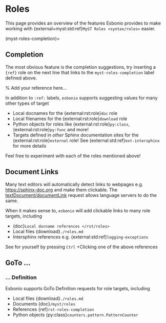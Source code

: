# Roles

This page provides an overview of the features Esbonio provides to make working with {external+myst:std:ref}`MyST Roles <syntax/roles>` easier.

(myst-roles-completion)=
## Completion

The most obvious feature is the completion suggestions, try inserting a `{ref}` role on the next line that links to the `myst-roles-completion` label defined above.

% Add your reference here...

In addition to `:ref:` labels, `esbonio` supports suggesting values for many other types of target

- Local docnames for the {external:rst:role}`doc` role
- Local filenames for the {external:rst:role}`download` role
- Python objects for roles like {external:rst:role}`py:class`, {external:rst:role}`py:func` and more!
- Targets defined in *other* Sphinx documentation sites for the {external:rst:role}`external` role!
  See {external:std:ref}`ext-intersphinx` for more details

Feel free to experiment with each of the roles mentioned above!

## Document Links

Many text editors will automatically detect links to webpages e.g. https://sphinx-doc.org and make them clickable.
The [textDocument/documentLink](https://microsoft.github.io/language-server-protocol/specifications/lsp/3.17/specification/#textDocument_documentLink) request allows language servers to do the same.

When it makes sense to, `esbonio` will add clickable links to many role targets, including

- {doc}`Local docname references </rst/roles>`
- Local files {download}`./roles.md`
- Intersphinx references e.g. {external:std:ref}`logging-exceptions`

See for yourself by pressing `Ctrl` +Clicking one of the above references

## GoTo ...

### ... Definition

Esbonio supports GoTo Definition requests for role targets, including

- Local files {download}`./roles.md`
- Documents {doc}`/myst/roles`
- References {ref}`rst-roles-completion`
- Python objects {py:class}`counters.pattern.PatternCounter`
